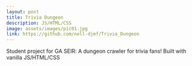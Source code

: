 ```yaml
---
layout: post
title: Trivia Dungeon
description: JS/HTML/CSS
image: assets/images/pic01.jpg
link: https://github.com/nell-djmf/Trivia_Dungeon
---
```


Student project for GA SEIR: A dungeon crawler for trivia fans! Built with vanilla JS/HTML/CSS
